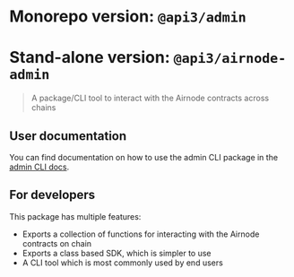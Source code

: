 # Monorepo version: `@api3/admin`

# Stand-alone version: `@api3/airnode-admin`

> A package/CLI tool to interact with the Airnode contracts across chains

## User documentation

You can find documentation on how to use the admin CLI package in the
[admin CLI docs](https://docs.api3.org/airnode/v1.0/reference/admin-cli-commands.html).

## For developers

This package has multiple features:

- Exports a collection of functions for interacting with the Airnode contracts on chain
- Exports a class based SDK, which is simpler to use
- A CLI tool which is most commonly used by end users
